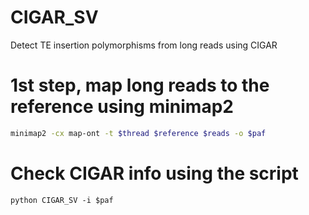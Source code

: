 # CIGAR_SV
Detect TE insertion polymorphisms from long reads using CIGAR

# 1st step, map long reads to the reference using minimap2

```bash
minimap2 -cx map-ont -t $thread $reference $reads -o $paf
```
# Check CIGAR info using the script

```
python CIGAR_SV -i $paf
```
